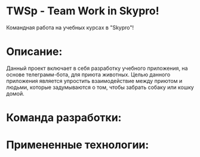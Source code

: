 # TWSp - Team Work in Skypro!
Командная работа на учебных курсах в "Skypro"!
# Описание:
Данный проект включает в себя разработку учебного приложения, на основе телеграмм-бота, для приюта животных. Целью данного приложения является упростить взаимодействие между приютом и людьми, которые задумываются о том, чтобы забрать собаку или кошку домой.
# Команда разработки:

# Примененные технологии:
